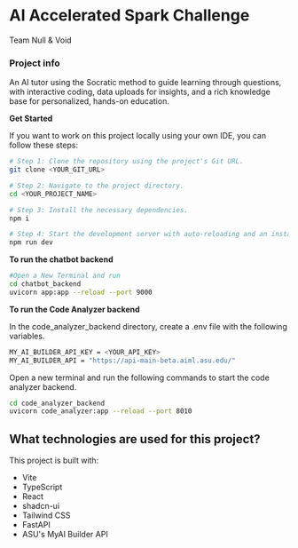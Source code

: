 # AI Accelerated Spark Challenge
Team Null & Void
### Project info

An AI tutor using the Socratic method to guide learning through questions, with interactive coding, data uploads for insights, and a rich knowledge base for personalized, hands-on education.

**Get Started**

If you want to work on this project locally using your own IDE, you can follow these steps:

```sh
# Step 1: Clone the repository using the project's Git URL.
git clone <YOUR_GIT_URL>

# Step 2: Navigate to the project directory.
cd <YOUR_PROJECT_NAME>

# Step 3: Install the necessary dependencies.
npm i

# Step 4: Start the development server with auto-reloading and an instant preview.
npm run dev
```

**To run the chatbot backend**
```sh
#Open a New Terminal and run
cd chatbot_backend
uvicorn app:app --reload --port 9000
```

**To run the Code Analyzer backend**

In the code_analyzer_backend directory, create a .env file with the following variables.
```sh
MY_AI_BUILDER_API_KEY = <YOUR_API_KEY>
MY_AI_BUILDER_API = "https://api-main-beta.aiml.asu.edu/"
```
Open a new terminal and run the following commands to start the code analyzer backend.
```sh
cd code_analyzer_backend
uvicorn code_analyzer:app --reload --port 8010
```

## What technologies are used for this project?

This project is built with:

- Vite
- TypeScript
- React
- shadcn-ui
- Tailwind CSS
- FastAPI
- ASU's MyAI Builder API
